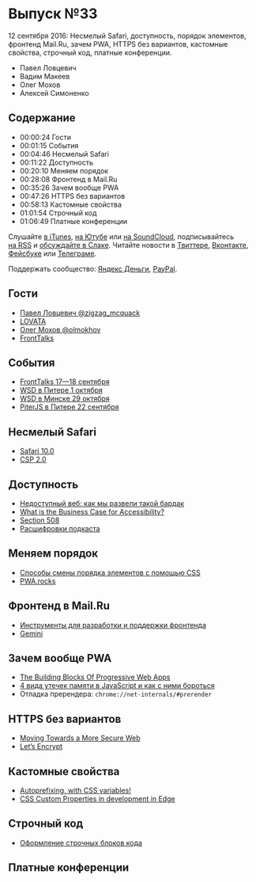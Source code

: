 # Выпуск №33

12 сентября 2016: Несмелый Safari, доступность, порядок элементов, фронтенд Mail.Ru, зачем PWA, HTTPS без вариантов, кастомные свойства, строчный код, платные конференции.

- Павел Ловцевич
- Вадим Макеев
- Олег Мохов
- Алексей Симоненко

## Содержание

- 00:00:24 Гости
- 00:01:15 События
- 00:04:46 Несмелый Safari
- 00:11:22 Доступность
- 00:20:10 Меняем порядок
- 00:28:08 Фронтенд в Mail.Ru
- 00:35:26 Зачем вообще PWA
- 00:47:26 HTTPS без вариантов
- 00:58:13 Кастомные свойства
- 01:01:54 Строчный код
- 01:06:49 Платные конференции

Слушайте [в iTunes](https://itunes.apple.com/podcast/id1080500016), [на Ютубе](https://www.youtube.com/playlist?list=PLMBnwIwFEFHcwuevhsNXkFTcadeX5R1Go) или [на SoundCloud](https://soundcloud.com/web-standards), подписывайтесь [на RSS](https://web-standards.ru/podcast/feed/) и [обсуждайте в Слаке](http://slack.web-standards.ru/). Читайте новости в [Твиттере](https://twitter.com/webstandards_ru), [Вконтакте](https://vk.com/webstandards_ru), [Фейсбуке](https://www.facebook.com/webstandardsru) или [Телеграме](https://t.me/webstandards_ru).

Поддержать сообщество: [Яндекс Деньги](https://money.yandex.ru/to/41001119329753), [PayPal](https://www.paypal.me/pepelsbey).

## Гости

- [Павел Ловцевич @zigzag_mcquack](https://twitter.com/zigzag_mcquack)
- [LOVATA](http://lovata.com/)
- [Олег Мохов @olmokhov](https://twitter.com/olmokhov)
- [FrontTalks](http://fronttalks.ru/)

## События

- [FrontTalks 17—18 сентября](http://fronttalks.ru/)
- [WSD в Питере 1 октября](https://wsd.events/2016/10/01/)
- [WSD в Минске 29 октября](https://wsd.events/2016/10/29/)
- [PiterJS в Питере 22 сентября](https://meetabit.com/events/199)

## Несмелый Safari

- [Safari 10.0](https://developer.apple.com/library/prerelease/content/releasenotes/General/WhatsNewInSafari/Articles/Safari_10_0.html)
- [CSP 2.0](https://www.w3.org/TR/CSP2/)

## Доступность

- [Недоступный веб: как мы развели такой бардак](https://habr.ru/p/309076/)
- [What is the Business Case for Accessibility?](https://vimeo.com/145138872)
- [Section 508](https://www.section508.gov/)
- [Расшифровки подкаста](https://github.com/web-standards-ru/podcast#readme)

## Меняем порядок

- [Способы смены порядка элементов с помощью CSS](http://prgssr.ru/development/sposoby-smeny-poryadka-vyvoda-elementov-s-pomoshyu-css.html)
- [PWA.rocks](https://pwa.rocks/)

## Фронтенд в Mail.Ru

- [Инструменты для разработки и поддержки фронтенда](https://habr.ru/p/309212/)
- [Gemini](http://gemini-testing.github.io/gemini/)

## Зачем вообще PWA

- [The Building Blocks Of Progressive Web Apps](https://www.smashingmagazine.com/2016/09/the-building-blocks-of-progressive-web-apps/)
- [4 вида утечек памяти в JavaScript и как с ними бороться](https://habr.ru/p/309318/)
- Отладка пререндера: `chrome://net-internals/#prerender`

## HTTPS без вариантов

- [Moving Towards a More Secure Web](http://blog.chromium.org/2016/09/moving-towards-more-secure-web.html)
- [Let’s Encrypt](https://letsencrypt.org/)

## Кастомные свойства

- [Autoprefixing, with CSS variables!](http://lea.verou.me/2016/09/autoprefixing-with-css-variables/)
- [CSS Custom Properties in development in Edge](https://twitter.com/gregwhitworth/status/773194110576451586)

## Строчный код

- [Оформление строчных блоков кода](http://kizu.ru/blog/styling-inline-code/)

## Платные конференции
